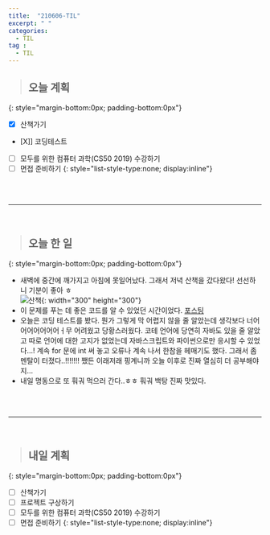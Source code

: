 ```yaml
---
title:  "210606-TIL"
excerpt: " "
categories: 
  - TIL
tag : 
  - TIL
---
```



> ## 오늘 계획
{: style="margin-bottom:0px; padding-bottom:0px"}

- [X] 산책가기
- [X]] 코딩테스트
- [ ] 모두를 위한 컴퓨터 과학(CS50 2019) 수강하기
- [ ] 면접 준비하기
{: style="list-style-type:none; display:inline"}

<br><br>

-----------------------

<br>

> ## 오늘 한 일
{: style="margin-bottom:0px; padding-bottom:0px"}


- 새벽에 중간에 깨가지고 아침에 못일어났다. 그래서 저녁 산책을 갔다왔다! 선선하니 기분이 좋아 ㅎ  <br> ![산책](https://user-images.githubusercontent.com/70805241/120935191-8b105280-c73c-11eb-84d3-10d00c6d51a2.png){: width="300" height="300"}
- 이 문제를 푸는 데 좋은 코드를 알 수 있었던 시간이었다. [포스팅](https://techhan.github.io/algorithm/programmers-50/)
- 오늘은 코딩 테스트를 봤다. 뭔가 그렇게 막 어렵지 않을 줄 알았는데 생각보다 너어어어어어어어ㅓ무 어려웠고 당황스러웠다. 코테 언어에 당연히 자바도 있을 줄 알았고 따로 언어에 대한 고지가 없었는데 자바스크립트와 파이썬으로만 응시할 수 있었다...! 계속 for 문에 int 써 놓고 오류나 계속 나서 한참을 헤매기도 했다. 그래서 좀 멘탈이 터졌다..!!!!!!! 쨌든 이래저래 핑계니까 오늘 이후로 진짜 열심히 더 공부해야지...
- 내일 명동으로 또 훠궈 먹으러 간다..ㅎㅎ 훠궈 백탕 진짜 맛있다.


<br><br>

---------

<br>

> ## 내일 계획
{: style="margin-bottom:0px; padding-bottom:0px"}


- [ ] 산책가기
- [ ] 프로젝트 구상하기
- [ ] 모두를 위한 컴퓨터 과학(CS50 2019) 수강하기
- [ ] 면접 준비하기
{: style="list-style-type:none; display:inline"}
